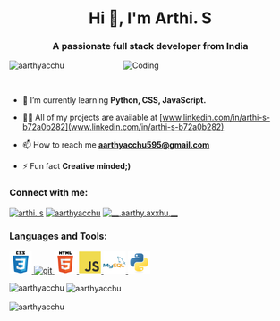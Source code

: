 <h1 align="center">Hi 👋, I'm Arthi. S</h1>
<h3 align="center">A passionate full stack developer from India</h3>

<img align="right" alt="Coding" width="300" src="https://camo.githubusercontent.com/b70081ec9c6d16a35bf18610619030bfc810cda3118051cf75ace93700e233c1/68747470733a2f2f63646e2e6472696262626c652e636f6d2f75736572732f313336343032392f73637265656e73686f74732f31363039333236382f6d656469612f36386538326137666234393034363134613930363664366235343063313462322e676966">

<p align="left"> <img src="https://komarev.com/ghpvc/?username=aarthyacchu&label=Profile%20views&color=0e75b6&style=flat" alt="aarthyacchu" /> </p>

<p align="left"> <a href="https://twitter.com/" target="blank"><img src="https://img.shields.io/twitter/follow/?logo=twitter&style=for-the-badge" alt="" /></a> </p>

- 🌱 I’m currently learning **Python, CSS, JavaScript.**

- 👨‍💻 All of my projects are available at [www.linkedin.com/in/arthi-s-b72a0b282](www.linkedin.com/in/arthi-s-b72a0b282)

- 📫 How to reach me **aarthyacchu595@gmail.com**

- ⚡ Fun fact **Creative minded;)**

<h3 align="left">Connect with me:</h3>
<p align="left">
<a href="https://linkedin.com/in/arthi. s" target="blank"><img align="center" src="https://raw.githubusercontent.com/rahuldkjain/github-profile-readme-generator/master/src/images/icons/Social/linked-in-alt.svg" alt="arthi. s" height="30" width="40" /></a>
<a href="https://fb.com/aarthyacchu" target="blank"><img align="center" src="https://raw.githubusercontent.com/rahuldkjain/github-profile-readme-generator/master/src/images/icons/Social/facebook.svg" alt="aarthyacchu" height="30" width="40" /></a>
<a href="https://instagram.com/__.aarthy.axxhu.__" target="blank"><img align="center" src="https://raw.githubusercontent.com/rahuldkjain/github-profile-readme-generator/master/src/images/icons/Social/instagram.svg" alt="__.aarthy.axxhu.__" height="30" width="40" /></a>
</p>

<h3 align="left">Languages and Tools:</h3>
<p align="left"> <a href="https://www.w3schools.com/css/" target="_blank" rel="noreferrer"> <img src="https://raw.githubusercontent.com/devicons/devicon/master/icons/css3/css3-original-wordmark.svg" alt="css3" width="40" height="40"/> </a> <a href="https://git-scm.com/" target="_blank" rel="noreferrer"> <img src="https://www.vectorlogo.zone/logos/git-scm/git-scm-icon.svg" alt="git" width="40" height="40"/> </a> <a href="https://www.w3.org/html/" target="_blank" rel="noreferrer"> <img src="https://raw.githubusercontent.com/devicons/devicon/master/icons/html5/html5-original-wordmark.svg" alt="html5" width="40" height="40"/> </a> <a href="https://developer.mozilla.org/en-US/docs/Web/JavaScript" target="_blank" rel="noreferrer"> <img src="https://raw.githubusercontent.com/devicons/devicon/master/icons/javascript/javascript-original.svg" alt="javascript" width="40" height="40"/> </a> <a href="https://www.mysql.com/" target="_blank" rel="noreferrer"> <img src="https://raw.githubusercontent.com/devicons/devicon/master/icons/mysql/mysql-original-wordmark.svg" alt="mysql" width="40" height="40"/> </a> <a href="https://www.python.org" target="_blank" rel="noreferrer"> <img src="https://raw.githubusercontent.com/devicons/devicon/master/icons/python/python-original.svg" alt="python" width="40" height="40"/> </a> </p>

<p><img align="left" src="https://github-readme-stats.vercel.app/api/top-langs?username=aarthyacchu&show_icons=true&locale=en&layout=compact" alt="aarthyacchu" /></p>

<p>&nbsp;<img align="center" src="https://github-readme-stats.vercel.app/api?username=aarthyacchu&show_icons=true&locale=en" alt="aarthyacchu" /></p>

<p><img align="center" src="https://github-readme-streak-stats.herokuapp.com/?user=aarthyacchu&" alt="aarthyacchu" /></p>
